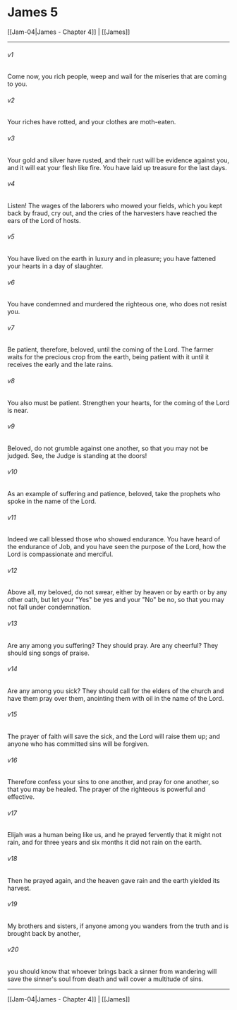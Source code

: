 # James 5

[[Jam-04|James - Chapter 4]] | [[James]]
***

###### v1
Come now, you rich people, weep and wail for the miseries that are coming to you.
###### v2
Your riches have rotted, and your clothes are moth-eaten.
###### v3
Your gold and silver have rusted, and their rust will be evidence against you, and it will eat your flesh like fire. You have laid up treasure for the last days.
###### v4
Listen! The wages of the laborers who mowed your fields, which you kept back by fraud, cry out, and the cries of the harvesters have reached the ears of the Lord of hosts.
###### v5
You have lived on the earth in luxury and in pleasure; you have fattened your hearts in a day of slaughter.
###### v6
You have condemned and murdered the righteous one, who does not resist you.
###### v7
Be patient, therefore, beloved, until the coming of the Lord. The farmer waits for the precious crop from the earth, being patient with it until it receives the early and the late rains.
###### v8
You also must be patient. Strengthen your hearts, for the coming of the Lord is near.
###### v9
Beloved, do not grumble against one another, so that you may not be judged. See, the Judge is standing at the doors!
###### v10
As an example of suffering and patience, beloved, take the prophets who spoke in the name of the Lord.
###### v11
Indeed we call blessed those who showed endurance. You have heard of the endurance of Job, and you have seen the purpose of the Lord, how the Lord is compassionate and merciful.
###### v12
Above all, my beloved, do not swear, either by heaven or by earth or by any other oath, but let your "Yes" be yes and your "No" be no, so that you may not fall under condemnation.
###### v13
Are any among you suffering? They should pray. Are any cheerful? They should sing songs of praise.
###### v14
Are any among you sick? They should call for the elders of the church and have them pray over them, anointing them with oil in the name of the Lord.
###### v15
The prayer of faith will save the sick, and the Lord will raise them up; and anyone who has committed sins will be forgiven.
###### v16
Therefore confess your sins to one another, and pray for one another, so that you may be healed. The prayer of the righteous is powerful and effective.
###### v17
Elijah was a human being like us, and he prayed fervently that it might not rain, and for three years and six months it did not rain on the earth.
###### v18
Then he prayed again, and the heaven gave rain and the earth yielded its harvest.
###### v19
My brothers and sisters, if anyone among you wanders from the truth and is brought back by another,
###### v20
you should know that whoever brings back a sinner from wandering will save the sinner's soul from death and will cover a multitude of sins.

***

[[Jam-04|James - Chapter 4]] | [[James]]
